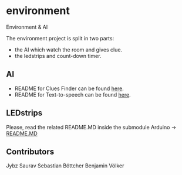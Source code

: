 # environment
Environment &amp; AI

The environment project is split in two parts:
* the AI which watch the room and gives clue.
* the ledstrips and count-down timer.

## AI

* README for Clues Finder can be found [here](https://github.com/ubilab-escape/environment/blob/master/alexa_skills/README.md).
* README for Text-to-speech can be found [here](https://github.com/ubilab-escape/environment/blob/master/text_to_speech/README.md).


## LEDstrips

Please, read the related README.MD inside the submodule Arduino → [README.MD](https://github.com/Jybs/Arduino/blob/master/README.MD)

## Contributors
Jybz
Saurav
Sebastian Böttcher
Benjamin Völker
